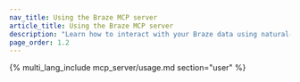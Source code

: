 ```yaml
---
nav_title: Using the Braze MCP server
article_title: Using the Braze MCP server
description: "Learn how to interact with your Braze data using natural-language tools like Claude and Cursor."
page_order: 1.2
---
```


{% multi_lang_include mcp_server/usage.md section="user" %}
